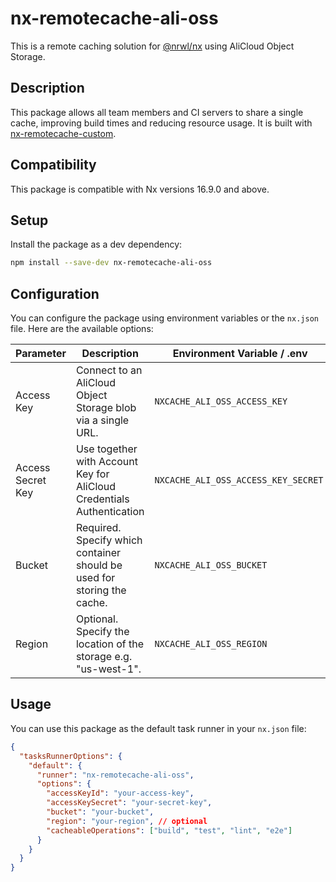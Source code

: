 # nx-remotecache-ali-oss

This is a remote caching solution for [@nrwl/nx](https://nx.dev/react) using AliCloud Object Storage.

## Description

This package allows all team members and CI servers to share a single cache, improving build times and reducing resource usage. It is built with [nx-remotecache-custom](https://www.npmjs.com/package/nx-remotecache-custom).

## Compatibility

This package is compatible with Nx versions 16.9.0 and above.

## Setup

Install the package as a dev dependency:

```sh
npm install --save-dev nx-remotecache-ali-oss
```

## Configuration

You can configure the package using environment variables or the `nx.json` file. Here are the available options:

| Parameter         | Description                                                             |  Environment Variable / .env        | `nx.json`         |
| ----------------- | ----------------------------------------------------------------------- | ----------------------------------- | ----------------- |
| Access Key        | Connect to an AliCloud Object Storage blob via a single URL.            | `NXCACHE_ALI_OSS_ACCESS_KEY`        | `accessKeyId`     |
| Access Secret Key | Use together with Account Key for AliCloud Credentials Authentication   | `NXCACHE_ALI_OSS_ACCESS_KEY_SECRET` | `accessKeySecret` |
| Bucket            | Required. Specify which container should be used for storing the cache. | `NXCACHE_ALI_OSS_BUCKET`            | `bucket`          |
| Region            | Optional. Specify the location of the storage e.g. "us-west-1".         | `NXCACHE_ALI_OSS_REGION`            | `region`          |

## Usage

You can use this package as the default task runner in your `nx.json` file:

```json
{
  "tasksRunnerOptions": {
    "default": {
      "runner": "nx-remotecache-ali-oss",
      "options": {
        "accessKeyId": "your-access-key",
        "accessKeySecret": "your-secret-key",
        "bucket": "your-bucket",
        "region": "your-region", // optional
        "cacheableOperations": ["build", "test", "lint", "e2e"]
      }
    }
  }
}
```
